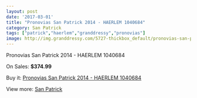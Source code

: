 ```yaml
---
layout: post
date: '2017-03-01'
title: "Pronovias San Patrick 2014 - HAERLEM 1040684"
category: San Patrick
tags: ["patrick","haerlem","granddressy","pronovias"]
image: http://img.granddressy.com/5727-thickbox_default/pronovias-san-patrick-2014-haerlem-1040684.jpg
---
```

Pronovias San Patrick 2014 - HAERLEM 1040684

On Sales: **$374.99**
<a href="https://www.granddressy.com/en/san-patrick/5063-pronovias-san-patrick-2014-haerlem-1040684.html"><amp-img layout="responsive" width="600" height="600" src="//img.granddressy.com/5727-thickbox_default/pronovias-san-patrick-2014-haerlem-1040684.jpg" alt="Pronovias San Patrick 2014 - HAERLEM 1040684 0" /></a>

Buy it: [Pronovias San Patrick 2014 - HAERLEM 1040684](https://www.granddressy.com/en/san-patrick/5063-pronovias-san-patrick-2014-haerlem-1040684.html "Pronovias San Patrick 2014 - HAERLEM 1040684")

View more: [San Patrick](https://www.granddressy.com/en/222-san-patrick "San Patrick")